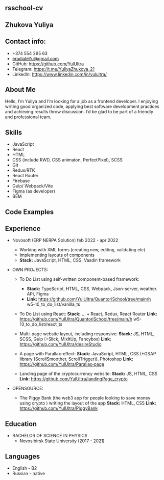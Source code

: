 ## rsschool-cv

## Zhukova Yuliya

## Contact info:

- +374 554 295 63
- eradiateYu@gmail.com
- GitHub: https://github.com/YulUltra
- Telegram: https://t.me/YuliyaZhukova_21
- LinkedIn: https://www.linkedin.com/in/yulultra/

## About Me

Hello, I’m Yuliya and I’m looking for a job as a frontend developer. I enjoying writing good organized code, applying best software development practices and achieving results throw discussion. I’d be glad to be part of a friendly and professional team.

## Skills

- JavaScript
- React
- HTML
- CSS (include RWD, CSS animaton, PerfectPixel), SCSS
- Git
- Redux/RTK
- React Router
- Firebase
- Gulp/ Webpack/Vite
- Figma (as developer)
- BEM

## Code Examples

## Experience

- Novosoft (ERP NERPA Solution) feb 2022 - apr 2022

  - Working with XML forms (creating new, editing, validating etc)
  - Implementing layouts of components
  - **Stack:** JavaScript, HTML, CSS, Vaadin framework

- OWN PROJECTS:

  - To Do List using self-written component-based framework:

    - **Stack:** TypeScript, HTML, CSS, Webpack, Json-server, weather. API, Figma
    - **Link:** https://github.com/YulUltra/QuantoriSchool/tree/main/h w5-10_to_do_list/vanilla_ts

  - To Do List using React:
    **Stack:** ... + React, Redux, React Router
    **Link:** https://github.com/YulUltra/QuantoriSchool/tree/main/h w5-10_to_do_list/react_ts

  - Multi-page website layout, including responsive:
    **Stack:** JS, HTML, SCSS, Gulp (+Slick, MixItUp, Fancybox)
    **Link:** https://github.com/YulUltra/desireStudio

  - A page with Parallax-effect:
    **Stack:** JavaScript, HTML, CSS (+GSAP library (ScrollSmoother, ScrollTrigger)), Photoshop
    **Link:** https://github.com/YulUltra/Parallax-page

  - Landing page of the cryptocurrency website:
    **Stack:** JS, HTML, CSS
    **Link:** https://github.com/YulUltra/landingPage_crypto

- OPENSOURCE:

  - The Piggy Bank (the web3 app for people looking to save
    money using crypto ) writing the layout of the app
    **Stack:** HTML, CSS
    **Link:** https://github.com/YulUltra/PiggyBank

## Education

- BACHELOR OF SCIENCE IN PHYSICS
  - Novosibirsk State University (2017 - 2021)

## Languages

- English - B2
- Russian - native
